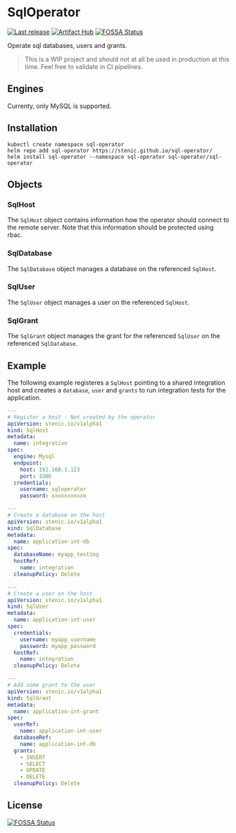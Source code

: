 # SqlOperator

[![Last release](https://github.com/stenic/sql-operator/actions/workflows/release.yaml/badge.svg)](https://github.com/stenic/sql-operator/actions/workflows/release.yaml)
[![Artifact Hub](https://img.shields.io/endpoint?url=https://artifacthub.io/badge/repository/sql-operator)](https://artifacthub.io/packages/search?repo=sql-operator)
[![FOSSA Status](https://app.fossa.com/api/projects/git%2Bgithub.com%2Fstenic%2Fsql-operator.svg?type=shield)](https://app.fossa.com/projects/git%2Bgithub.com%2Fstenic%2Fsql-operator?ref=badge_shield)


Operate sql databases, users and grants.

> This is a WIP project and should not at all be used in production at this time.
> Feel free to validate in CI pipelines.

## Engines

Currenty, only MySQL is supported.

## Installation

```shell
kubectl create namespace sql-operator
helm repo add sql-operator https://stenic.github.io/sql-operator/
helm install sql-operator --namespace sql-operator sql-operator/sql-operator
```

## Objects

### SqlHost

The `SqlHost` object contains information how the operator should connect to the remote server. 
Note that this information should be protected using rbac.

### SqlDatabase

The `SqlDatabase` object manages a database on the referenced `SqlHost`.

### SqlUser

The `SqlUser` object manages a user on the referenced `SqlHost`.

### SqlGrant

The `SqlGrant` object manages the grant for the referenced `SqlUser` on the referenced `SqlDatabase`.

## Example

The following example registeres a `SqlHost` pointing to a shared integration host and creates a `database`,
`user` and `grants` to run integration tests for the application.

```yaml
---
# Register a host - Not created by the operator
apiVersion: stenic.io/v1alpha1
kind: SqlHost
metadata:
  name: integration
spec:
  engine: Mysql
  endpoint:
    host: 192.168.1.123
    port: 3306
  credentials:
    username: sqloperator
    password: xxxxxxxxxxx

---
# Create a database on the host
apiVersion: stenic.io/v1alpha1
kind: SqlDatabase
metadata:
  name: application-int-db
spec:
  databaseName: myapp_testing
  hostRef:
    name: integration
  cleanupPolicy: Delete

---
# Create a user on the host
apiVersion: stenic.io/v1alpha1
kind: SqlUser
metadata:
  name: application-int-user
spec:
  credentials:
    username: myapp_username
    password: myapp_password
  hostRef:
    name: integration
  cleanupPolicy: Delete

---
# Add some grant to the user
apiVersion: stenic.io/v1alpha1
kind: SqlGrant
metadata:
  name: application-int-grant
spec:
  userRef:
    name: application-int-user
  databaseRef:
    name: application-int-db
  grants:
    - INSERT
    - SELECT
    - UPDATE
    - DELETE
  cleanupPolicy: Delete
```


## License
[![FOSSA Status](https://app.fossa.com/api/projects/git%2Bgithub.com%2Fstenic%2Fsql-operator.svg?type=large)](https://app.fossa.com/projects/git%2Bgithub.com%2Fstenic%2Fsql-operator?ref=badge_large)